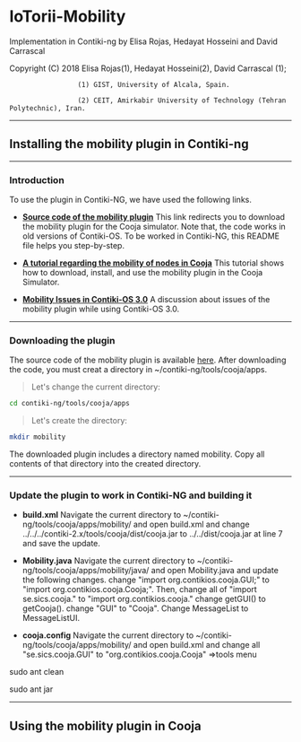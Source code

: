 # IoTorii-Mobility

Implementation in Contiki-ng by Elisa Rojas, Hedayat Hosseini and David Carrascal

Copyright (C) 2018 Elisa Rojas(1), Hedayat Hosseini(2), David Carrascal (1);

                     (1) GIST, University of Alcala, Spain.
                     
                     (2) CEIT, Amirkabir University of Technology (Tehran Polytechnic), Iran.
                     

---
## Installing the mobility plugin in Contiki-ng

---
### Introduction

To use the plugin in Contiki-NG, we have used the following links.

* **[Source code of the mobility plugin](http://sourceforge.net/p/contikiprojects/code/HEAD/tree/sics.se/mobility/)** This link redirects you to download the mobility plugin for the Cooja simulator. Note that, the code works in old versions of Contiki-OS. To be worked in Contiki-NG, this README file helps you step-by-step.  

* **[A tutorial regarding the mobility of nodes in Cooja](https://anrg.usc.edu/contiki/index.php/Mobility_of_Nodes_in_Cooja)** This tutorial shows how to download, install, and use the mobility plugin in the Cooja Simulator.

* **[Mobility Issues in Contiki-OS 3.0](https://github.com/contiki-os/contiki/issues/2341)** A discussion about issues of the mobility plugin while using Contiki-OS 3.0.

---
### Downloading the plugin

The source code of the mobility plugin is available [here](http://sourceforge.net/p/contikiprojects/code/HEAD/tree/sics.se/mobility/). After downloading the code, you must creat a directory in ~/contiki-ng/tools/cooja/apps.

> Let's change the current directory:
```bash
cd contiki-ng/tools/cooja/apps
```

> Let's create the directory:
```bash
mkdir mobility
```
The downloaded plugin includes a directory named mobility. Copy all contents of that directory into the created directory.

---
### Update the plugin to work in Contiki-NG and building it

* **build.xml** Navigate the current directory to ~/contiki-ng/tools/cooja/apps/mobility/ and open build.xml and change ../../../contiki-2.x/tools/cooja/dist/cooja.jar to ../../dist/cooja.jar at line 7 and save the update.

* **Mobility.java** Navigate the current directory to ~/contiki-ng/tools/cooja/apps/mobility/java/ and open Mobility.java and update the following changes. change "import org.contikios.cooja.GUI;" to "import org.contikios.cooja.Cooja;". Then, change all of "import se.sics.cooja." to "import org.contikios.cooja."
change getGUI() to getCooja(). change "GUI" to "Cooja". Change MessageList to MessageListUI.

* **cooja.config** Navigate the current directory to ~/contiki-ng/tools/cooja/apps/mobility/ and open build.xml and change all "se.sics.cooja.GUI" to "org.contikios.cooja.Cooja" =>tools menu

sudo ant clean

sudo ant jar

---                     
## Using the mobility plugin in Cooja
